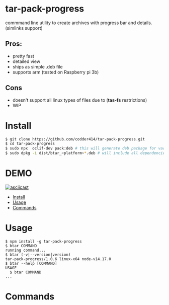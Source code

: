 tar-pack-progress
=================

commmand line utility to create archives with progress bar and details. (simlinks support)
## Pros:
- pretty fast
- detailed view
- ships as simple .deb file
- supports arm (tested on Raspberry pi 3b)
## Cons
- doesn't support all linux types of files due to (**tas-fs** restrictions)
- WIP
# Install
```Bash
$ git clone https://github.com/codder414/tar-pack-progress.git
$ cd tar-pack-progress
$ sudo npx  oclif-dev pack:deb # this will generate deb package for various platforms (amd64 and arm64 for now)
$ sudo dpkg -i dist/btar_<platform>*.deb # will include all dependencies (including nodejs itself!)
```
# DEMO

[![asciicast](https://asciinema.org/a/H8gS7qS2lwkSFKhuwn5g7TeVm.svg)](https://asciinema.org/a/H8gS7qS2lwkSFKhuwn5g7TeVm)

<!-- toc -->
* [Install](#install)
* [Usage](#usage)
* [Commands](#commands)
<!-- tocstop -->
# Usage
<!-- usage -->
```sh-session
$ npm install -g tar-pack-progress
$ btar COMMAND
running command...
$ btar (-v|--version|version)
tar-pack-progress/1.0.6 linux-x64 node-v14.17.0
$ btar --help [COMMAND]
USAGE
  $ btar COMMAND
...
```
<!-- usagestop -->
# Commands
<!-- commands -->

<!-- commandsstop -->
